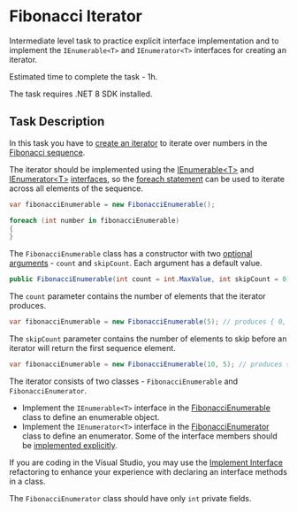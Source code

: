 # Fibonacci Iterator

Intermediate level task to practice explicit interface implementation and to implement the `IEnumerable<T>` and `IEnumerator<T>` interfaces for creating an iterator.

Estimated time to complete the task - 1h.

The task requires .NET 8 SDK installed.


## Task Description

In this task you have to [create an iterator](https://docs.microsoft.com/en-us/dotnet/csharp/iterators) to iterate over numbers in the [Fibonacci sequence](https://www.google.com/search?q=fibonacci+sequence).

The iterator should be implemented using the [IEnumerable&lt;T&gt;](https://docs.microsoft.com/en-us/dotnet/api/system.collections.generic.ienumerable-1) and  [IEnumerator&lt;T&gt;](https://docs.microsoft.com/en-us/dotnet/api/system.collections.generic.ienumerator-1) [interfaces](https://docs.microsoft.com/en-us/dotnet/csharp/language-reference/keywords/interface), so the [foreach statement](https://docs.microsoft.com/en-us/dotnet/csharp/iterators#deeper-dive-into-foreach) can be used to iterate across all elements of the sequence.

```cs
var fibonacciEnumerable = new FibonacciEnumerable();

foreach (int number in fibonacciEnumerable)
{
}
```

The `FibonacciEnumerable` class has a constructor with two [optional arguments](https://docs.microsoft.com/en-us/dotnet/csharp/programming-guide/classes-and-structs/named-and-optional-arguments#optional-arguments) - `count` and `skipCount`. Each argument has a default value.

```cs
public FibonacciEnumerable(int count = int.MaxValue, int skipCount = 0) { ... }
```

The `count` parameter contains the number of elements that the iterator produces.

```cs
var fibonacciEnumerable = new FibonacciEnumerable(5); // produces { 0, 1, 1, 2, 3 } numbers
```

The `skipCount` parameter contains the number of elements to skip before an iterator will return the first sequence element.

```cs
var fibonacciEnumerable = new FibonacciEnumerable(10, 5); // produces { 5, 8, 13, 21, 34 } numbers, the first five elements are skipped
```

The iterator consists of two classes - `FibonacciEnumerable` and `FibonacciEnumerator`.

* Implement the `IEnumerable<T>` interface in the [FibonacciEnumerable](FibonacciIterator/FibonacciEnumerable.cs#L6) class to define an enumerable object.
* Implement the `IEnumerator<T>` interface in the [FibonacciEnumerator](FibonacciIterator/FibonacciEnumerator.cs#L6) class to define an enumerator. Some of the interface members should be [implemented explicitly](https://docs.microsoft.com/en-us/dotnet/csharp/programming-guide/interfaces/explicit-interface-implementation).

If you are coding in the Visual Studio, you may use the [Implement Interface](https://docs.microsoft.com/en-us/visualstudio/ide/reference/implement-interface) refactoring to enhance your experience with declaring an interface methods in a class.

The `FibonacciEnumerator` class should have only `int` private fields.
